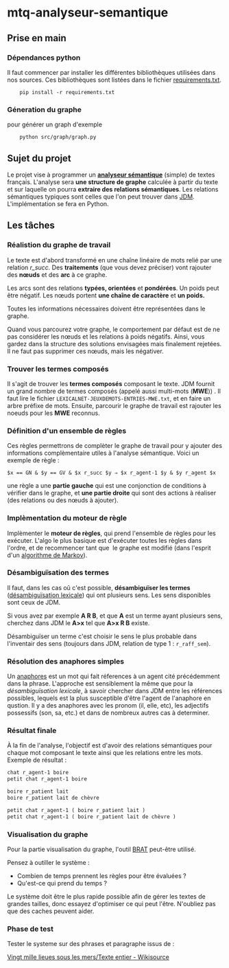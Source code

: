 # mtq-analyseur-semantique

## Prise en main 

### Dépendances python

Il faut commencer par installer les différentes bibliothèques utilisées dans nos sources. Ces bibliothèques sont listées dans le fichier [requirements.txt](./requirements.txt).

```Shell
    pip install -r requirements.txt
```

### Géneration du graphe

pour générer un graph d'exemple

```Shell
    python src/graph/graph.py
```

## Sujet du projet

Le projet vise à programmer un **[analyseur sémantique](https://fr.wikipedia.org/wiki/Analyse_s%C3%A9mantique)** (simple) de textes français. L'analyse sera **une structure de graphe** calculée à partir du texte et sur laquelle on pourra **extraire des relations sémantiques**. Les relations sémantiques typiques sont celles que l'on peut trouver dans [JDM](http://www.jeuxdemots.org/jdm-about.php). L'implémentation se fera en Python.

## Les tâches

### Réalistion du graphe de travail

Le texte est d'abord transformé en une chaîne linéaire de mots relié par une relation *r_succ.* Des **traitements** (que vous devez préciser) vont rajouter des **nœuds** et des **arc** à ce graphe. 

Les arcs sont des relations **typées, orientées** et **pondérées**. Un poids peut être négatif. Les nœuds portent **une chaîne de caractère** et **un poids.**

Toutes les informations nécessaires doivent être représentées dans le graphe.

Quand vous parcourez votre graphe, le comportement par défaut est de ne pas considérer les nœuds et les relations à poids négatifs. Ainsi, vous gardez dans la structure des solutions envisagées mais finalement rejetées. Il ne faut pas supprimer ces nœuds, mais les négativer.

### Trouver les **termes** composés

Il s'agit de trouver les **termes composés** composant le texte. JDM fournit un grand nombre de termes composés (appelé aussi multi-mots (**MWE**)) . Il faut lire le fichier `LEXICALNET-JEUXDEMOTS-ENTRIES-MWE.txt`, et en faire un arbre préfixe de mots. Ensuite, parcourir le graphe de travail est rajouter les noeuds pour les **MWE** reconnus.

### Définition d'un ensemble de règles

Ces règles permettrons de complèter le graphe de travail pour y ajouter des informations complèmentaire utiles à l'analyse sémantique. Voici un exemple de règle : 

`$x == GN & $y == GV & $x r_succ $y ⇒ $x r_agent-1 $y & $y r_agent $x`

une règle a une **partie gauche** qui est une conjonction de conditions à vérifier dans le graphe, et **une partie droite** qui sont des actions à réaliser (des relations ou des nœuds à ajouter).

### Implèmentation du moteur de règle

Implèmenter le **moteur de règles**, qui prend l'ensemble de règles pour les exécuter. L'algo le plus basique est d'exécuter toutes les règles dans l'ordre, et de recommencer tant que  le graphe est modifié (dans l'esprit  d'un [algorithme de Markov](https://fr.wikipedia.org/wiki/Algorithme_de_Markov)).

### Désambiguïsation des termes

Il faut, dans les cas oû c'est possible, **désambiguïser les termes** ([désambiguïsation lexicale](https://fr.wikipedia.org/wiki/D%C3%A9sambigu%C3%AFsation_lexicale)) qui ont plusieurs sens. Les sens disponibles sont ceux de JDM.

Si vous avez par exemple **A R B**, et que **A** est un terme ayant plusieurs sens, cherchez dans JDM le **A>x** tel que **A>x R B** existe.

Désambiguïser un terme c'est choisir le sens le plus probable dans l'inventair des sens (toujours dans JDM, relation de type 1 :  `r_raff_sem`).

### Résolution des anaphores simples

Un [anaphores](https://fr.wikipedia.org/wiki/Anaphore_(grammaire)) est un mot qui fait réferences à un agent cité précédemment dans la phrase. L'approche est sensiblement la même que pour la *désambiguïsation lexicale*, à savoir chercher dans JDM entre les références possibles, lequels est la plus susceptible d'être l'agent de l'anaphore en qustion. Il y a des anaphores avec les pronom (il, elle, etc), les adjectifs possessifs (son, sa, etc.) et dans de nombreux autres cas à determiner.

### Résultat finale

À la fin de l'analyse, l'objectif est d'avoir des relations sémantiques pour chaque mot composant le texte ainsi que les relations entre les mots. Exemple de résultat :

```markdown
chat r_agent-1 boire
petit chat r_agent-1 boire

boire r_patient lait
boire r_patient lait de chèvre

petit chat r_agent-1 ( boire r_patient lait )
petit chat r_agent-1 ( boire r_patient lait de chèvre )
```

### Visualisation du graphe

Pour la partie visualisation du graphe, l'outil [BRAT](http://brat.nlplab.org/) peut-être utilisé.

Pensez à outiller le système :

- Combien de temps prennent les règles pour être évaluées ?
- Qu'est-ce qui prend du temps ?

Le système doit être le plus rapide possible afin de gérer les textes de grandes tailles, donc essayez d'optimiser ce qui peut l'être. N'oubliez pas que des caches peuvent aider.

### Phase de test

Tester le systeme sur des phrases et paragraphe issus de : 

[Vingt mille lieues sous les mers/Texte entier - Wikisource](https://fr.wikisource.org/wiki/Vingt_mille_lieues_sous_les_mers/Texte_entier)